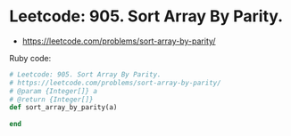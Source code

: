 
# Leetcode: 905. Sort Array By Parity.

- https://leetcode.com/problems/sort-array-by-parity/

Ruby code:
```Ruby
# Leetcode: 905. Sort Array By Parity.
# https://leetcode.com/problems/sort-array-by-parity/
# @param {Integer[]} a
# @return {Integer[]}
def sort_array_by_parity(a)
    
end
```